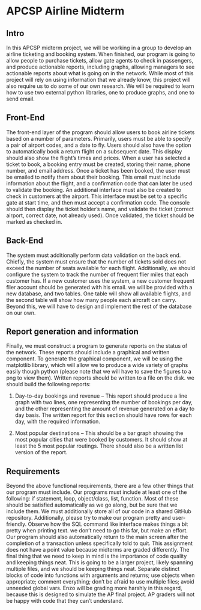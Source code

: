 # APCSP Airline Midterm
## Intro

In this APCSP midterm project, we will be working in a group to develop an airline ticketing and booking system. When finished, our program is going to allow people to purchase tickets, allow gate agents to check in passengers, and produce actionable reports, including graphs, allowing managers to see actionable reports about what is going on in the network. While most of this project will rely on using information that we already know, this project will also require us to do some of our own research. We will be required to learn how to use two external python libraries, one to produce graphs, and one to send email.

## Front-End

The front-end layer of the program should allow users to book airline tickets based on a number of parameters. Primarily, users must be able to specify a pair of airport codes, and a date to fly. Users should also have the option to automatically book a return flight on a subsequent date. This display should also show the flight’s times and prices. When a user has selected a ticket to book, a booking entry must be created, storing their name, phone number, and email address. Once a ticket has been booked, the user must be emailed to notify them about their booking. This email must include information about the flight, and a confirmation code that can later be used to validate the booking. An additional interface must also be created to check in customers at the airport. This interface must be set to a specific gate at start time, and then must accept a confirmation code. The console should then display the ticket holder’s name, and validate the ticket (correct airport, correct date, not already used). Once validated, the ticket should be marked as checked in.

## Back-End

The system must additionally perform data validation on the back end. Chiefly, the system must ensure that the number of tickets sold does not exceed the number of seats available for each flight. Additionally, we should configure the system to track the number of frequent flier miles that each customer has. If a new customer uses the system, a new customer frequent flier account should be generated with his email. we will be provided with a new database, and two tables. One table will show all available flights, and the second table will show how many people each aircraft can carry. Beyond this, we will have to design and implement the rest of the database on our own.

## Report generation and information

Finally, we must construct a program to generate reports on the status of the network. These reports should include a graphical and written component. To generate the graphical component, we will be using the matplotlib library, which will allow we to produce a wide variety of graphs easily though python (please note that we will have to save the figures to a png to view them). Written reports should be written to a file on the disk. we should build the following reports:

1. Day-to-day bookings and revenue – This report should produce a line graph with two lines, one representing the number of bookings per day, and the other representing the amount of
revenue generated on a day to day basis. The written report for this section should have rows
for each day, with the required information.

2. Most popular destinations – This should be a bar graph showing the most popular cities that
were booked by customers. It should show at least the 5 most popular routings. There should
also be a written list version of the report.

## Requirements

Beyond the above functional requirements, there are a few other things that our program must
include. Our programs must include at least one of the following: if statement, loop, object/class, list, function. Most of these should be satisfied automatically as we go along, but be sure that we include them. We must additionally store all of our code in a shared GitHub repository. Additionally, please try to make our program pretty and user-friendly. Observe how the SQL command like interface makes things a bit pretty when printing text. we don’t need to go this far, but make an effort. Our program should also automatically return to the main screen after the completion of a transaction unless specifically told to quit. This assignment does not have a point value because midterms are graded differently. The final thing that we need to keep in mind is the importance of code quality and keeping things neat. This is going to be a larger project, likely spanning multiple files, and we should be keeping things neat. Separate distinct blocks of code into functions with arguments and returns; use objects when appropriate; comment everything; don’t be afraid to use multiple files; avoid unneeded global vars. Enzo will be grading more harshly in this  regard, because this is designed to simulate the AP final project. AP graders will not be happy with code that they can’t understand.